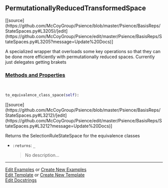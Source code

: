 ## <a id="Psience.BasisReps.StateSpaces.PermutationallyReducedTransformedSpace">PermutationallyReducedTransformedSpace</a> 
<div class="docs-source-link" markdown="1">
[[source](https://github.com/McCoyGroup/Psience/blob/master/Psience/BasisReps/StateSpaces.py#L3205)/[edit](https://github.com/McCoyGroup/Psience/edit/master/Psience/BasisReps/StateSpaces.py#L3205?message=Update%20Docs)]
</div>

A specialized wrapper that overloads some key operations so that they
can be done more efficiently with permutationally reduced spaces.
Currently just delegates getting brakets

<div class="collapsible-section">
 <div class="collapsible-section collapsible-section-header" markdown="1">
 
### <a class="collapse-link" data-toggle="collapse" href="#methods">Methods and Properties</a> <a class="float-right" data-toggle="collapse" href="#methods"><i class="fa fa-chevron-down"></i></a>

 </div>
 <div class="collapsible-section collapsible-section-body collapse" id="methods" markdown="1">

<a id="Psience.BasisReps.StateSpaces.PermutationallyReducedTransformedSpace.to_equivalence_class_space" class="docs-object-method">&nbsp;</a> 
```python
to_equivalence_class_space(self): 
```
<div class="docs-source-link" markdown="1">
[[source](https://github.com/McCoyGroup/Psience/blob/master/Psience/BasisReps/StateSpaces.py#L3212)/[edit](https://github.com/McCoyGroup/Psience/edit/master/Psience/BasisReps/StateSpaces.py#L3212?message=Update%20Docs)]
</div>

Returns the SelectionRuleStateSpace for the equivalence classes
- `:returns`: `_`
    >No description...

 </div>
</div>




___

[Edit Examples](https://github.com/McCoyGroup/Psience/edit/gh-pages/ci/examples/Psience/BasisReps/StateSpaces/PermutationallyReducedTransformedSpace.md) or 
[Create New Examples](https://github.com/McCoyGroup/Psience/new/gh-pages/?filename=ci/examples/Psience/BasisReps/StateSpaces/PermutationallyReducedTransformedSpace.md) <br/>
[Edit Template](https://github.com/McCoyGroup/Psience/edit/gh-pages/ci/docs/Psience/BasisReps/StateSpaces/PermutationallyReducedTransformedSpace.md) or 
[Create New Template](https://github.com/McCoyGroup/Psience/new/gh-pages/?filename=ci/docs/templates/Psience/BasisReps/StateSpaces/PermutationallyReducedTransformedSpace.md) <br/>
[Edit Docstrings](https://github.com/McCoyGroup/Psience/edit/master/Psience/BasisReps/StateSpaces.py#L3205?message=Update%20Docs)